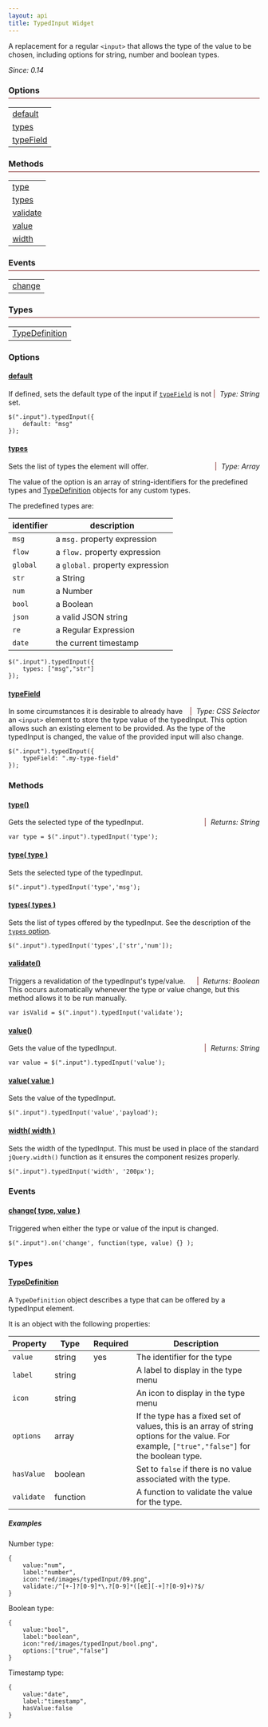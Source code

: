 ```yaml
---
layout: api
title: TypedInput Widget
---
```


A replacement for a regular `<input>` that allows the type of the value to be
chosen, including options for string, number and boolean types.

_Since: 0.14_

<div class="widget">
    <div class="col-4-12">
        <h3>Options</h3>
        <table>
            <tr><td><a href="#options-default">default</a></td></tr>
            <tr><td><a href="#options-types">types</a></td></tr>
            <tr><td><a href="#options-typeField">typeField</a></td></tr>
        </table>
    </div>
    <div class="col-4-12">
        <h3>Methods</h3>
        <table>
            <tr><td><a href="#methods-type">type</a></td></tr>
            <tr><td><a href="#methods-types">types</a></td></tr>
            <tr><td><a href="#methods-validate">validate</a></td></tr>
            <tr><td><a href="#methods-value">value</a></td></tr>
            <tr><td><a href="#methods-width">width</a></td></tr>
        </table>
    </div>
    <div class="col-4-12">
    <h3>Events</h3>
    <table>
    <tr><td><a href="#events-change">change</a></td></tr>
    </table>
    <h3>Types</h3>
    <table>
    <tr><td><a href="#types-typedefinition">TypeDefinition</a></td></tr>
    </table>
    </div>
</div>


### Options


#### <a href="#options-default" name="options-default">default</a>

<span class="method-return">Type: String</span>

If defined, sets the default type of the input if [`typeField`](#options-typeField)
is not set.

    $(".input").typedInput({
        default: "msg"
    });

#### <a href="#options-types" name="options-types">types</a>

<span class="method-return">Type: Array</span>

Sets the list of types the element will offer.

The value of the option is an array of string-identifiers for the
predefined types and [TypeDefinition](#types-typedefinition) objects for any custom types.

The predefined types are:

identifier | description
-----------|------------
`msg` | a `msg.` property expression
`flow` | a `flow.` property expression
`global` | a `global.` property expression
`str` | a String
`num` | a Number
`bool` | a Boolean
`json` | a valid JSON string
`re` | a Regular Expression
`date` | the current timestamp

    $(".input").typedInput({
        types: ["msg","str"]
    });


#### <a href="#options-typeField" name="options-typeField">typeField</a>

<span class="method-return">Type: CSS Selector</span>

In some circumstances it is desirable to already have an `<input>` element to store
the type value of the typedInput. This option allows such an existing element to be
provided. As the type of the typedInput is changed, the value of the provided input
will also change.

    $(".input").typedInput({
        typeField: ".my-type-field"
    });


### Methods

<a name="methods-type"></a>

#### <a href="#methods-type-get" name="methods-type-get">type()</a>

<span class="method-return">Returns: String</span>

Gets the selected type of the typedInput.

    var type = $(".input").typedInput('type');


#### <a href="#methods-type-set" name="methods-type-set">type( type )</a>

Sets the selected type of the typedInput.

    $(".input").typedInput('type','msg');

#### <a href="#methods-types" name="methods-types">types( types )</a>

Sets the list of types offered by the typedInput. See the description of the [`types` option](#options-types).

    $(".input").typedInput('types',['str','num']);

#### <a href="#methods-validate" name="methods-validate">validate()</a>

<span class="method-return">Returns: Boolean</span>

Triggers a revalidation of the typedInput's type/value. This occurs automatically
whenever the type or value change, but this method allows it to be run manually.

    var isValid = $(".input").typedInput('validate');

<a name="methods-value"></a>

#### <a href="#methods-value-get" name="methods-value-get">value()</a>

<span class="method-return">Returns: String</span>

Gets the value of the typedInput.

    var value = $(".input").typedInput('value');

#### <a href="#methods-value-set" name="methods-value-set">value( value )</a>

Sets the value of the typedInput.

    $(".input").typedInput('value','payload');

#### <a href="#methods-width" name="methods-width">width( width )</a>

Sets the width of the typedInput. This must be used in place of the standard
`jQuery.width()` function as it ensures the component resizes properly.

    $(".input").typedInput('width', '200px');


### Events

#### <a href="#events-change" name="events-change">change( type, value )</a>

Triggered when either the type or value of the input is changed.

    $(".input").on('change', function(type, value) {} );

### Types

#### <a href="#types-typedefinition" name="types-typedefinition">TypeDefinition</a>

A `TypeDefinition` object describes a type that can be offered by a typedInput
element.

It is an object with the following properties:

Property | Type    | Required | Description
---------|---------|----------|-------------
`value`  | string  | yes      | The identifier for the type
`label`  | string  |          | A label to display in the type menu
`icon`   | string  |          | An icon to display in the type menu
`options`| array   |          | If the type has a fixed set of values, this is an array of string options for the value. For example, `["true","false"]` for the boolean type.
`hasValue`|boolean |          | Set to `false` if there is no value associated with the type.
`validate`|function|          | A function to validate the value for the type.

##### Examples

Number type:

    {
        value:"num",
        label:"number",
        icon:"red/images/typedInput/09.png",
        validate:/^[+-]?[0-9]*\.?[0-9]*([eE][-+]?[0-9]+)?$/
    }

Boolean type:

    {
        value:"bool",
        label:"boolean",
        icon:"red/images/typedInput/bool.png",
        options:["true","false"]
    }

Timestamp type:

    {
        value:"date",
        label:"timestamp",
        hasValue:false
    }


<style>

.widget h3 {
    margin-left: 0;
    padding-bottom: 5px;
    border-bottom: 2px solid #B68181;
}
.widget:after {
    content:"";
    display:block;
    clear:both;
}
.method-return {
    float: right;
    font-style: italic;
    padding-left: 10px;
    border-left: 2px solid #B68181;
}
</style>
